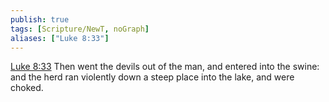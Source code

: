 ```yaml
---
publish: true
tags: [Scripture/NewT, noGraph]
aliases: ["Luke 8:33"]
---
```

[Luke 8:33](https://churchofjesuschrist.org/study/scriptures/nt/luke/8?lang=eng&id=p33#p33) Then went the devils out of the man, and entered into the swine: and the herd ran violently down a steep place into the lake, and were choked.

